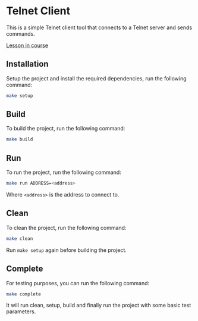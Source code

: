 # Telnet Client

This is a simple Telnet client tool that connects to a Telnet server and sends commands.

[Lesson in course](https://codedeviate.github.io/aicollection/go-tools-telnet-client.html)

## Installation

Setup the project and install the required dependencies, run the following command:

```bash
make setup
```

## Build

To build the project, run the following command:

```bash
make build
```

## Run

To run the project, run the following command:

```bash
make run ADDRESS=<address>
```

Where `<address>` is the address to connect to.

## Clean

To clean the project, run the following command:

```bash
make clean
```

Run `make setup` again before building the project.

## Complete

For testing purposes, you can run the following command:

```bash
make complete
```

It will run clean, setup, build and finally run the project with some basic test parameters.
